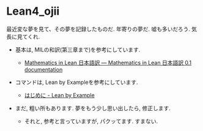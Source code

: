 # Lean4_ojii

最近変な夢を見て、その夢を記録したものだ. 年寄りの夢だ. 嘘も多いだろう. 気長に見てくれ.

- 基本は, MILの和訳(第三章まで)を参考にしています.
  
  - [Mathematics in Lean &#26085;&#26412;&#35486;&#35379; &mdash; Mathematics in Lean &#26085;&#26412;&#35486;&#35379; 0.1 documentation](https://lean-ja.github.io/mathematics_in_lean_source/index.html)

- コマンドは, Lean by Exampleを参考にしています.
  
  - [はじめに - Lean by Example](https://lean-ja.github.io/lean-by-example/index.html)

- まだ, 粗い所もあります. 夢をもう少し思い出したら, 修正します.
  
  - それと, 参考と言っていますが, パクッてます. すまない.
